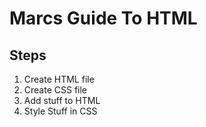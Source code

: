 # Marcs Guide To HTML

## Steps

1. Create HTML file
2. Create CSS file
3. Add stuff to HTML
4. Style Stuff in CSS
